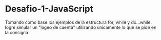 # Desafio-1-JavaScript
Tomando como base los ejemplos de la estructura for, while y do...while, logre simular un "logeo de cuenta" utilizando unicamente lo que se pide en la consigna

